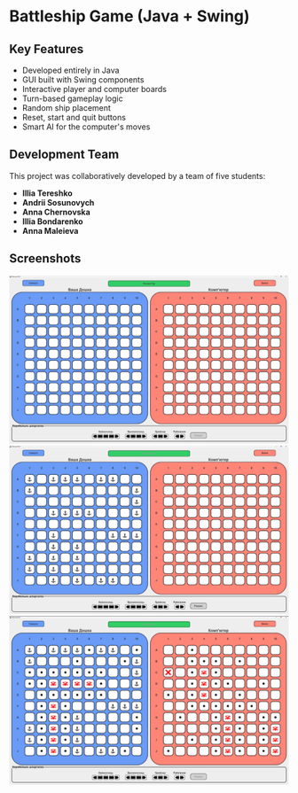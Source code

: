 # Battleship Game (Java + Swing)

## Key Features

- Developed entirely in Java
- GUI built with Swing components
- Interactive player and computer boards
- Turn-based gameplay logic
- Random ship placement
- Reset, start and quit buttons 
- Smart AI for the computer's moves

## Development Team

This project was collaboratively developed by a team of five students:

- **Illia Tereshko**
- **Andrii Sosunovych**
- **Anna Chernovska**
- **Illia Bondarenko**
- **Anna Maleieva**

## Screenshots

![img.png](src/main/java/org/seabattlepp/gui/img/img.png)
![img_1.png](src/main/java/org/seabattlepp/gui/img/img_1.png)
![img_2.png](src/main/java/org/seabattlepp/gui/img/img_2.png)
